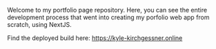 Welcome to my portfolio page repository. Here, you can see the entire development process that went into creating my porfolio web app from scratch, using NextJS.

Find the deployed build here: 
https://kyle-kirchgessner.online
